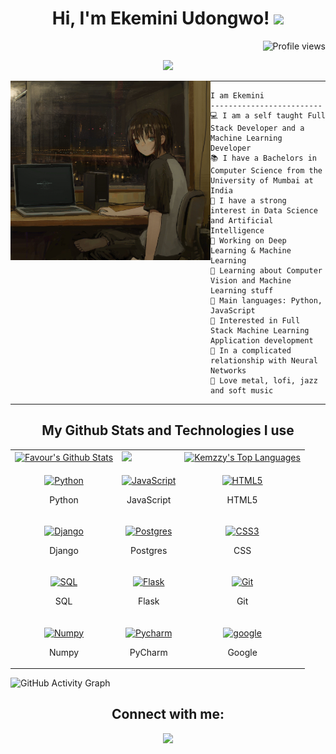 <h1 align="center">
Hi, I'm Ekemini Udongwo!
  <img src="https://media.giphy.com/media/hvRJCLFzcasrR4ia7z/giphy.gif" width="30"></h1>
 <!--<img src="https://komarev.com/ghpvc/?username=Kemzzy-Dev&label=Profile%20Views&color=0e75b6&style=flat" align='right' alt="Kemzzy" />-->
 <img src="https://gpvc.arturio.dev/I-am-vishalmaurya" alt="Profile views" align='right'/> <a href="https://github.com/Kemzzy-Dev/Kemzzy-Dev/"> </a> 
<br/>

<!-- Typing SVG by DenverCoder1 - https://github.com/DenverCoder1/readme-typing-svg -->
<p align="center">
  <a href="https://github.com/DenverCoder1/readme-typing-svg"><img src="https://readme-typing-svg.herokuapp.com?lines=Computer+Science+Student;Full+Stack+Web+Developer;Freelancer;DS%20|%20AI%20|%20ML%20Enthusiastic;Always%20learning%20new%20things&center=true&width=380&height=45"></a>
</p>

<img align="left" src="https://github.com/I-am-vishalmaurya/I-am-vishalmaurya/blob/main/cropped_image.png" alt="Unfortunately I didn't find the author of the pic, feel to open a pull request if found" width="320" />
<hr>

```
I am Ekemini
-------------------------
💻 I am a self taught Full Stack Developer and a Machine Learning Developer
📚 I have a Bachelors in Computer Science from the University of Mumbai at India
📝 I have a strong interest in Data Science and Artificial Intelligence
🔭 Working on Deep Learning & Machine Learning
🌱 Learning about Computer Vision and Machine Learning stuff
🌟 Main languages: Python, JavaScript
🚩 Interested in Full Stack Machine Learning Application development
💖 In a complicated relationship with Neural Networks
🎵 Love metal, lofi, jazz and soft music
```
<hr>

<h2 align='center'>My Github Stats and Technologies I use </h2>
 
<table>
  <tr>
    <td>
      <a href="https://github.com/psycode99"><img alt="Favour's Github Stats" src="https://github-readme-stats.vercel.app/api?username=Kemzzy-Dev&show_icons=true&count_private=true&theme=react&hide_border=true&bg_color=1d2a3a" /></a>
    </td>
    <td>
      <a href="http://www.github.com/Kemzzy-Dev"><img src="https://github-readme-streak-stats.herokuapp.com/?user=Kemzzy-Dev&stroke=ffffff&background=1d2a3a&ring=5BCDEC&fire=5BCDEC&currStreakNum=ffffff&currStreakLabel=5BCDEC&sideNums=ffffff&sideLabels=ffffff&dates=ffffff&hide_border=true" /></a>
    </td>
    <td>
      <a href="https://github.com/Kemzzy-Dev"><img alt="Kemzzy's Top Languages" src="https://github-readme-stats.vercel.app/api/top-langs/?username=Kemzzy-Dev&langs_count=8&count_private=true&layout=compact&theme=react&hide_border=true&bg_color=1d2a3a"/></a>
    </td>
  </tr>
  <tr>
    <td>
      <p align="center">
        <a href="https://www.python.org/" target="_blank" rel="noreferrer">
          <img src="https://img.icons8.com/color/344/python--v1.png" width="36" height="36" alt="Python" />
        </a>
        <p align="center">Python</p>
      </p>
    </td>
    <td>           
      <p align="center">
        <a href="https://www.javascript.com/" target="_blank" rel="noreferrer">
          <img src="https://img.icons8.com/color/344/javascript--v1.png" width="36" height="36" alt="JavaScript" />
      </a>
        <p align="center">JavaScript</p>
      </p>
    </td>
    <td>
      <p align="center">
        <a href="https://developer.mozilla.org/en-US/docs/Glossary/HTML5" target="_blank" rel="noreferrer">
          <img src="https://raw.githubusercontent.com/danielcranney/readme-generator/main/public/icons/skills/html5-colored.svg" width="36" height="36" alt="HTML5" />
        </a>
        <p align="center">HTML5</p>
      </p>
    </td>
  </tr>
  <tr>
    <td>      
      <p align="center">
        <a href="https://www.djangoproject.com/" target="_blank" rel="noreferrer">
          <img src="https://img.icons8.com/ios/452/django.png" width="36" height="36" alt="Django" >
        </a>
        <p align="center">Django</p>
      </p>
    </td>
    <td>            
      <p align="center">
        <a href="https://www.postgresql.org/" target="_blank" rel="noreferrer">
        <img src="https://w7.pngwing.com/pngs/173/36/png-transparent-postgresql-logo-computer-software-database-open-source-s-text-head-snout.png" width="36" height="36" alt="Postgres" />
      </a>
        <p align="center">Postgres</p>
      </p>
    </td>
    <td>
      <p align="center">
        <a href="https://www.w3.org/TR/CSS/#css" target="_blank" rel="noreferrer">
          <img src="https://raw.githubusercontent.com/danielcranney/readme-generator/main/public/icons/skills/css3-colored.svg" width="36" height="36" alt="CSS3" />
      </a>
        <p align="center">CSS</p>
      </p>
    </td>
  </tr>

  <tr>
    <td>             
      <p align="center">
        <a href="https://www.w3schools.com/sql/sql_intro.asp" target="_blank" rel="noreferrer">
          <img src="https://cdn-icons-png.flaticon.com/512/4492/4492311.png" width="36" height="36" alt="SQL" />
        </a>
        <p align="center">SQL</p>
      </p>
    </td>
    <td>
      <p align="center">
      <a href="https://flask.palletsprojects.com/en/2.2.x/" target="_blank" rel="noreferrer">
          <img src="https://cdn.icon-icons.com/icons2/2148/PNG/512/flask_icon_132389.png" width="36" height="36" alt="Flask" />
        </a>
        <p align="center">Flask</p>
      </p>
    </td>
    <td>           
      <p align="center">
        <a href="https://git-scm.com/" target="_blank" rel="noreferrer">
          <img src="https://img.icons8.com/color/344/git.png" width="36" height="36" alt="Git" />
      </a>
        <p align="center">Git</p>
      </p>
    </td>
  </tr>
  <tr>
    <td>
      <p align="center">
          <a href="https://numpy.org/" target="_blank" rel="noreferrer">
          <img src="https://cdn.icon-icons.com/icons2/2699/PNG/512/numpy_logo_icon_168073.png" width="36" height="36" alt="Numpy" />
          </a>
        <p align="center">Numpy</p>
      </p>      
    </td>
    <td>
      <p align="center">
        <a href="https://www.jetbrains.com/pycharm/" target="_blank" rel="noreferrer">
          <img src="https://img.icons8.com/windows/452/pycharm.png" width="36" height="36" alt="Pycharm" />
        </a>
        <p align="center">PyCharm</p>
      </p>
    </td>
    <td>
      <p align="center">
        <a href="https://www.google.com/" target="_blank" rel="noreferrer">
          <img src="https://encrypted-tbn0.gstatic.com/images?q=tbn:ANd9GcQWKZ9OYF0vsfYHFdozFXWdr6VBqSxu7mdHa5izCN7HWw&s" width="36" height="36" alt="google" />
      </a>
        <p align="center">Google</p>
      </p>
    </td>
  </tr>
</table>

![GitHub Activity Graph](https://activity-graph.herokuapp.com/graph?username=Kemzzy-Dev&bg_color=1d2a3a&color=5BCDEC&line=5BCDEC&point=FFFFFF&hide_border=true)


<div align='center'>


## Connect with me:

<p align="center">
  
<a href = "https://twitter.com/kemzzycodes"><img src="https://img.icons8.com/fluent/48/000000/twitter.png"/></a>
</div>

</p>
